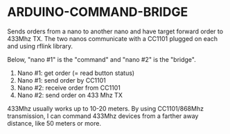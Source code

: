 ARDUINO-COMMAND-BRIDGE
======================

Sends orders from a nano to another nano and have target forward order to 433Mhz
TX.
The two nanos communicate with a CC1101 plugged on each and using rflink
library.

Below, "nano #1" is the "command" and "nano #2" is the "bridge".

1. Nano #1: get order (= read button status)
2. Nano #1: send order by CC1101
3. Nano #2: receive order from CC1101
4. Nano #2: send order on 433 Mhz TX

433Mhz usually works up to 10-20 meters. By using CC1101/868Mhz transmission, I
can command 433Mhz devices from a farther away distance, like 50 meters or more.

